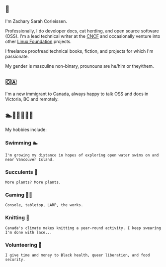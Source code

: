 ## :wave:

I'm Zachary Sarah Corleissen.

Professionally, I do developer docs, cat herding, and open source software (OSS). I'm a lead technical writer at the [CNCF] and occasionally venture into other [Linux Foundation] projects. 

I freelance proofread technical books, fiction, and projects for which I'm passionate.

My gender is masculine non-binary, prounouns are he/him or they/them.

[CNCF]: https://cncf.io "CNCF"
[Linux Foundation]: https://linuxfoundation.org "Linux Foundation"

## 🇨🇦

I'm a new immigrant to Canada, always happy to talk OSS and docs in Victoria, BC and remotely.

## 🏊🌵🧙🏻🧶🙋

My hobbies include:

### Swimming 🏊

    I'm growing my distance in hopes of exploring open water swims on and near Vancouver Island.

### Succulents 🌵

    More plants? More plants.

### Gaming 🧙🏻

    Console, tabletop, LARP, the works.
    
### Knitting 🧶

    Canada's climate makes knitting a year-round activity. I keep swearing I'm done with lace...
    
### Volunteering 🙋

    I give time and money to Black health, queer liberation, and food security.
